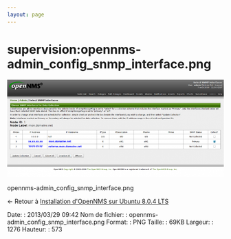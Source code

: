```yaml
---
layout: page
---
```


supervision:opennms-admin\_config\_snmp\_interface.png
======================================================

[![opennms-admin\_config\_snmp\_interface.png](../../assets/media/supervision/opennms-admin_config_snmp_interface.png@cache=&w=900&h=404 "opennms-admin_config_snmp_interface.png")](../../assets/media/supervision/opennms-admin_config_snmp_interface.png@cache= "Afficher le fichier original")

opennms-admin\_config\_snmp\_interface.png

← Retour à [Installation d'OpenNMS sur Ubuntu 8.0.4
LTS](../../opennms/install-on-ubuntu.html "opennms:install-on-ubuntu")

Date:
:   2013/03/29 09:42
Nom de fichier:
:   opennms-admin\_config\_snmp\_interface.png
Format:
:   PNG
Taille:
:   69KB
Largeur:
:   1276
Hauteur:
:   573

